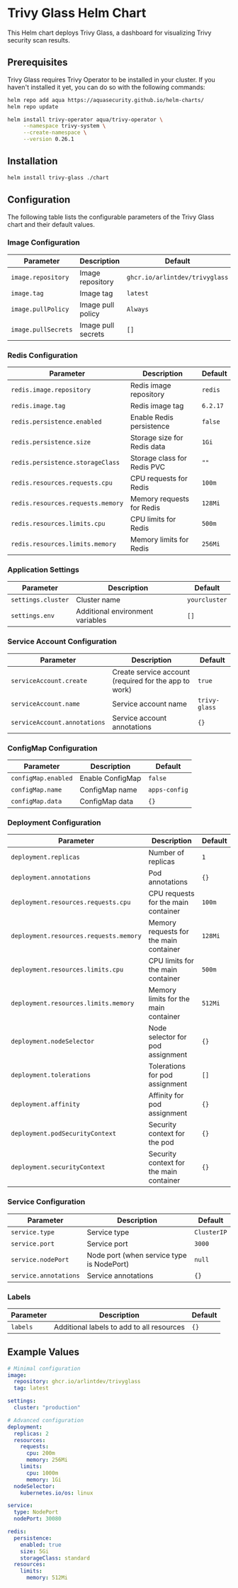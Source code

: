 # Trivy Glass Helm Chart

This Helm chart deploys Trivy Glass, a dashboard for visualizing Trivy security scan results.

## Prerequisites

Trivy Glass requires Trivy Operator to be installed in your cluster. If you haven't installed it yet, you can do so with the following commands:

```bash
helm repo add aqua https://aquasecurity.github.io/helm-charts/
helm repo update

helm install trivy-operator aqua/trivy-operator \
     --namespace trivy-system \
     --create-namespace \
     --version 0.26.1
```

## Installation

```bash
helm install trivy-glass ./chart
```

## Configuration

The following table lists the configurable parameters of the Trivy Glass chart and their default values.

### Image Configuration

| Parameter | Description | Default |
|-----------|-------------|---------|
| `image.repository` | Image repository | `ghcr.io/arlintdev/trivyglass` |
| `image.tag` | Image tag | `latest` |
| `image.pullPolicy` | Image pull policy | `Always` |
| `image.pullSecrets` | Image pull secrets | `[]` |

### Redis Configuration

| Parameter | Description | Default |
|-----------|-------------|---------|
| `redis.image.repository` | Redis image repository | `redis` |
| `redis.image.tag` | Redis image tag | `6.2.17` |
| `redis.persistence.enabled` | Enable Redis persistence | `false` |
| `redis.persistence.size` | Storage size for Redis data | `1Gi` |
| `redis.persistence.storageClass` | Storage class for Redis PVC | `""` |
| `redis.resources.requests.cpu` | CPU requests for Redis | `100m` |
| `redis.resources.requests.memory` | Memory requests for Redis | `128Mi` |
| `redis.resources.limits.cpu` | CPU limits for Redis | `500m` |
| `redis.resources.limits.memory` | Memory limits for Redis | `256Mi` |

### Application Settings

| Parameter | Description | Default |
|-----------|-------------|---------|
| `settings.cluster` | Cluster name | `yourcluster` |
| `settings.env` | Additional environment variables | `[]` |

### Service Account Configuration

| Parameter | Description | Default |
|-----------|-------------|---------|
| `serviceAccount.create` | Create service account (required for the app to work) | `true` |
| `serviceAccount.name` | Service account name | `trivy-glass` |
| `serviceAccount.annotations` | Service account annotations | `{}` |

### ConfigMap Configuration

| Parameter | Description | Default |
|-----------|-------------|---------|
| `configMap.enabled` | Enable ConfigMap | `false` |
| `configMap.name` | ConfigMap name | `apps-config` |
| `configMap.data` | ConfigMap data | `{}` |

### Deployment Configuration

| Parameter | Description | Default |
|-----------|-------------|---------|
| `deployment.replicas` | Number of replicas | `1` |
| `deployment.annotations` | Pod annotations | `{}` |
| `deployment.resources.requests.cpu` | CPU requests for the main container | `100m` |
| `deployment.resources.requests.memory` | Memory requests for the main container | `128Mi` |
| `deployment.resources.limits.cpu` | CPU limits for the main container | `500m` |
| `deployment.resources.limits.memory` | Memory limits for the main container | `512Mi` |
| `deployment.nodeSelector` | Node selector for pod assignment | `{}` |
| `deployment.tolerations` | Tolerations for pod assignment | `[]` |
| `deployment.affinity` | Affinity for pod assignment | `{}` |
| `deployment.podSecurityContext` | Security context for the pod | `{}` |
| `deployment.securityContext` | Security context for the main container | `{}` |

### Service Configuration

| Parameter | Description | Default |
|-----------|-------------|---------|
| `service.type` | Service type | `ClusterIP` |
| `service.port` | Service port | `3000` |
| `service.nodePort` | Node port (when service type is NodePort) | `null` |
| `service.annotations` | Service annotations | `{}` |

### Labels

| Parameter | Description | Default |
|-----------|-------------|---------|
| `labels` | Additional labels to add to all resources | `{}` |

## Example Values

```yaml
# Minimal configuration
image:
  repository: ghcr.io/arlintdev/trivyglass
  tag: latest

settings:
  cluster: "production"

# Advanced configuration
deployment:
  replicas: 2
  resources:
    requests:
      cpu: 200m
      memory: 256Mi
    limits:
      cpu: 1000m
      memory: 1Gi
  nodeSelector:
    kubernetes.io/os: linux

service:
  type: NodePort
  nodePort: 30080

redis:
  persistence:
    enabled: true
    size: 5Gi
    storageClass: standard
  resources:
    limits:
      memory: 512Mi